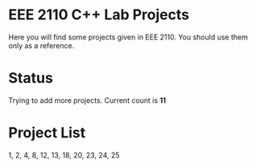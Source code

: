 # EEE 2110 C++ Lab Projects

Here you will find some projects given in EEE 2110. You should use them only as a reference.

# Status

Trying to add more projects. Current count is __11__

# Project List

 1, 2, 4, 8, 12, 13, 18, 20, 23, 24, 25